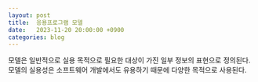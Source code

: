 ```yaml
---
layout: post
title:  응용프로그램 모델
date:   2023-11-20 20:00:00 +0900
categories: blog
---
```


모델은 일반적으로 실용 목적으로 필요한 대상이 가진 일부 정보의 표현으로 정의된다. 모델의 실용성은 소프트웨어 개발에서도 유용하기 때문에 다양한 목적으로 사용된다.

<!--more-->

